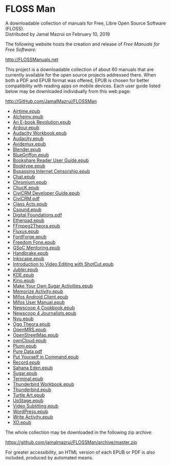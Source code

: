 ﻿# FLOSS Man

A downloadable collection of manuals for Free, Libre Open Source Software (FLOSS).\
Distributed by Jamal Mazrui on February 10, 2019

The following website hosts the creation and release of *Free Manuals for Free Software*:

<http://FLOSSManuals.net>

This project is a downloadable collection of about 60 manuals that are currently available for the open source projects addressed there.  When both a PDF and EPUB format was offered, EPUB is chosen for better compatibility with reading apps on mobile devices.  Each user guide listed below may be downloaded individually from this web page:

<http://GitHub.com/JamalMazrui/FLOSSMan>

- [Airtime.epub](https://github.com/jamalmazrui/FLOSSMan/raw/master/Airtime.epub)
- [Alchemy.epub](https://github.com/jamalmazrui/FLOSSMan/raw/master/Alchemy.epub)
- [An E-book Revolution.epub](https://github.com/jamalmazrui/FLOSSMan/raw/master/An%20E-book%20Revolution.epub)
- [Ardour.epub](https://github.com/jamalmazrui/FLOSSMan/raw/master/Ardour.epub)
- [Audacity Workbook.epub](https://github.com/jamalmazrui/FLOSSMan/raw/master/Audacity%20Workbook.epub)
- [Audacity.epub](https://github.com/jamalmazrui/FLOSSMan/raw/master/Audacity.epub)
- [Avidemux.epub](https://github.com/jamalmazrui/FLOSSMan/raw/master/Avidemux.epub)
- [Blender.epub](https://github.com/jamalmazrui/FLOSSMan/raw/master/Blender.epub)
- [BlueGriffon.epub](https://github.com/jamalmazrui/FLOSSMan/raw/master/BlueGriffon.epub)
- [Bookshare Reader User Guide.epub](https://github.com/jamalmazrui/FLOSSMan/raw/master/Bookshare%20Reader%20User%20Guide.epub)
- [Booktype.epub](https://github.com/jamalmazrui/FLOSSMan/raw/master/Booktype.epub)
- [Bypassing Internet Censorship.epub](https://github.com/jamalmazrui/FLOSSMan/raw/master/Bypassing%20Internet%20Censorship.epub)
- [Chat.epub](https://github.com/jamalmazrui/FLOSSMan/raw/master/Chat.epub)
- [Chromium.epub](https://github.com/jamalmazrui/FLOSSMan/raw/master/Chromium.epub)
- [ChucK.epub](https://github.com/jamalmazrui/FLOSSMan/raw/master/ChucK.epub)
- [CiviCRM Developer Guide.epub](https://github.com/jamalmazrui/FLOSSMan/raw/master/CiviCRM%20Developer%20Guide.epub)
- [CiviCRM.pdf](https://github.com/jamalmazrui/FLOSSMan/raw/master/CiviCRM.pdf)
- [Class Acts.epub](https://github.com/jamalmazrui/FLOSSMan/raw/master/Class%20Acts.epub)
- [Csound.epub](https://github.com/jamalmazrui/FLOSSMan/raw/master/Csound.epub)
- [Digital Foundations.pdf](https://github.com/jamalmazrui/FLOSSMan/raw/master/Digital%20Foundations.pdf)
- [Etherpad.epub](https://github.com/jamalmazrui/FLOSSMan/raw/master/Etherpad.epub)
- [FFmpeg2Theora.epub](https://github.com/jamalmazrui/FLOSSMan/raw/master/FFmpeg2Theora.epub)
- [Fluxus.epub](https://github.com/jamalmazrui/FLOSSMan/raw/master/Fluxus.epub)
- [FontForge.epub](https://github.com/jamalmazrui/FLOSSMan/raw/master/FontForge.epub)
- [Freedom Fone.epub](https://github.com/jamalmazrui/FLOSSMan/raw/master/Freedom%20Fone.epub)
- [GSoC Mentoring.epub](https://github.com/jamalmazrui/FLOSSMan/raw/master/GSoC%20Mentoring.epub)
- [Handbrake.epub](https://github.com/jamalmazrui/FLOSSMan/raw/master/Handbrake.epub)
- [Inkscape.epub](https://github.com/jamalmazrui/FLOSSMan/raw/master/Inkscape.epub)
- [Introduction to Video Editing with ShotCut.epub](https://github.com/jamalmazrui/FLOSSMan/raw/master/Introduction%20to%20Video%20Editing%20with%20ShotCut.epub)
- [Jubler.epub](https://github.com/jamalmazrui/FLOSSMan/raw/master/Jubler.epub)
- [KDE.epub](https://github.com/jamalmazrui/FLOSSMan/raw/master/KDE.epub)
- [Kino.epub](https://github.com/jamalmazrui/FLOSSMan/raw/master/Kino.epub)
- [Make Your Own Sugar Activities.epub](https://github.com/jamalmazrui/FLOSSMan/raw/master/Make%20Your%20Own%20Sugar%20Activities.epub)
- [Memorize Activity.epub](https://github.com/jamalmazrui/FLOSSMan/raw/master/Memorize%20Activity.epub)
- [Mifos Android Client.epub](https://github.com/jamalmazrui/FLOSSMan/raw/master/Mifos%20Android%20Client.epub)
- [Mifos User Manual.epub](https://github.com/jamalmazrui/FLOSSMan/raw/master/Mifos%20User%20Manual.epub)
- [Newscoop 4 Cookbook.epub](https://github.com/jamalmazrui/FLOSSMan/raw/master/Newscoop%204%20Cookbook.epub)
- [Newscoop 4 Journalists.epub](https://github.com/jamalmazrui/FLOSSMan/raw/master/Newscoop%204%20Journalists.epub)
- [Nvu.epub](https://github.com/jamalmazrui/FLOSSMan/raw/master/Nvu.epub)
- [Ogg Theora.epub](https://github.com/jamalmazrui/FLOSSMan/raw/master/Ogg%20Theora.epub)
- [OpenMRS.epub](https://github.com/jamalmazrui/FLOSSMan/raw/master/OpenMRS.epub)
- [OpenStreetMap.epub](https://github.com/jamalmazrui/FLOSSMan/raw/master/OpenStreetMap.epub)
- [ownCloud.epub](https://github.com/jamalmazrui/FLOSSMan/raw/master/ownCloud.epub)
- [Plumi.epub](https://github.com/jamalmazrui/FLOSSMan/raw/master/Plumi.epub)
- [Pure Data.pdf](https://github.com/jamalmazrui/FLOSSMan/raw/master/Pure%20Data.pdf)
- [Put Yourself in Command.epub](https://github.com/jamalmazrui/FLOSSMan/raw/master/Put%20Yourself%20in%20Command.epub)
- [Record.epub](https://github.com/jamalmazrui/FLOSSMan/raw/master/Record.epub)
- [Sahana Eden.epub](https://github.com/jamalmazrui/FLOSSMan/raw/master/Sahana%20Eden.epub)
- [Sugar.epub](https://github.com/jamalmazrui/FLOSSMan/raw/master/Sugar.epub)
- [Terminal.epub](https://github.com/jamalmazrui/FLOSSMan/raw/master/Terminal.epub)
- [Thunderbird Workbook.epub](https://github.com/jamalmazrui/FLOSSMan/raw/master/Thunderbird%20Workbook.epub)
- [Thunderbird.epub](https://github.com/jamalmazrui/FLOSSMan/raw/master/Thunderbird.epub)
- [Turtle Art.epub](https://github.com/jamalmazrui/FLOSSMan/raw/master/Turtle%20Art.epub)
- [UpStage.epub](https://github.com/jamalmazrui/FLOSSMan/raw/master/UpStage.epub)
- [Video Subtitling.epub](https://github.com/jamalmazrui/FLOSSMan/raw/master/Video%20Subtitling.epub)
- [WordPress.epub](https://github.com/jamalmazrui/FLOSSMan/raw/master/WordPress.epub)
- [Write Activity.epub](https://github.com/jamalmazrui/FLOSSMan/raw/master/Write%20Activity.epub)
- [XO.epub](https://github.com/jamalmazrui/FLOSSMan/raw/master/XO.epub)

The whole collection may be downloaded in the following zip archive:

<https://github.com/jamalmazrui/FLOSSMan/archive/master.zip>

For greater accessibility, an HTML version of each EPUB or PDF is also included, produced by automated means.
